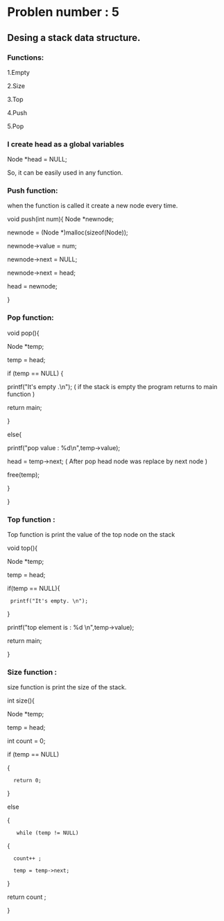 # Problen number : 5

## Desing a stack data structure.

### Functions:

1.Empty

2.Size

3.Top

4.Push

5.Pop


###  I create head as a  global variables 

Node *head = NULL;

So, it can be easily used in any function.



### Push function: 

when the function is called it create a new node every time. 

void push(int num){ 
Node *newnode;

newnode = (Node *)malloc(sizeof(Node));  

newnode->value = num; 

newnode->next = NULL;

newnode->next = head;

head = newnode;

}



### Pop function:

void pop(){

Node *temp; 

temp = head; 

if (temp == NULL) { 

printf("It's empty .\n");                 ( if the stack is empty the program returns to main function )

return main; 

} 

else{ 

printf("pop value : %d\n",temp->value);

head = temp->next;                       ( After pop head node was replace by next node )

free(temp); 

} 

}




### Top function :

Top function is print the value of the top node on the stack  
 
void top(){ 

Node *temp;

temp = head;


 if(temp == NULL){
 
     printf("It's empty. \n");
 }
 

 printf("top element is : %d \n",temp->value);  
 

 return main;
 
}




### Size function :

size function is print the size of the stack. 


int size(){


Node *temp;

temp = head;

  int count = 0;
  
  if (temp == NULL)
  
  {
  
      return 0;
      
  }
  
  else
  
  {
  
       while (temp != NULL)
       
  {
  

      count++ ;
      
      temp = temp->next;
      

  }
  
  return count ;
  
  }
  


